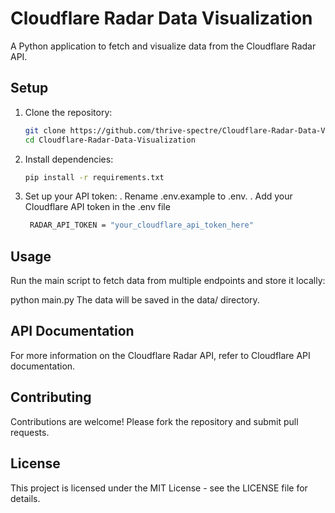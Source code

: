 # Cloudflare Radar Data Visualization

A Python application to fetch and visualize data from the Cloudflare Radar API.

## Setup

1. Clone the repository:
   ```bash
   git clone https://github.com/thrive-spectre/Cloudflare-Radar-Data-Visualization.git
   cd Cloudflare-Radar-Data-Visualization
   
2. Install dependencies:
   ```bash
   pip install -r requirements.txt

4. Set up your API token:
   . Rename .env.example to .env.
   . Add your Cloudflare API token in the .env file
   ```bash
    RADAR_API_TOKEN = "your_cloudflare_api_token_here"

## Usage

Run the main script to fetch data from multiple endpoints and store it locally:

 python main.py
The data will be saved in the data/ directory.

## API Documentation
For more information on the Cloudflare Radar API, refer to Cloudflare API documentation.

## Contributing
Contributions are welcome! Please fork the repository and submit pull requests.

## License
This project is licensed under the MIT License - see the LICENSE file for details.

 
